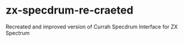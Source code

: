 # zx-specdrum-re-craeted
Recreated and improved version of Currah Specdrum Interface for ZX Spectrum
